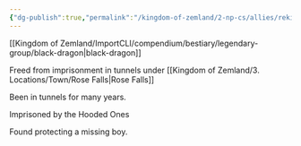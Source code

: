 ```yaml
---
{"dg-publish":true,"permalink":"/kingdom-of-zemland/2-np-cs/allies/reki/"}
---
```




[[Kingdom of Zemland/ImportCLI/compendium/bestiary/legendary-group/black-dragon\|black-dragon]] 

Freed from imprisonment in tunnels under [[Kingdom of Zemland/3. Locations/Town/Rose Falls\|Rose Falls]] 

Been in tunnels for many years.

Imprisoned by the Hooded Ones

Found protecting a missing boy.